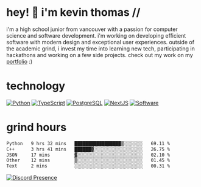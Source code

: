 # hey! 👋 i'm kevin thomas //

i'm a high school junior from vancouver with a passion for computer science and software development. i'm working on developing efficient software with modern design and exceptional user experiences. outside of the academic grind, i invest my time into learning new tech, participating in hackathons and working on a few side projects. check out my work on my [portfolio](https://kevinjosethomas.com/) :)

# technology

[![Python](https://i.imgur.com/uJCFGqb.png)](https://kevinthomas.codes/stack)
[![TypeScript](https://i.imgur.com/LlHxpmm.png)](https://kevinthomas.codes/stack)
[![PostgreSQL](https://i.imgur.com/JtHCo5L.png)](https://kevinthomas.codes/stack)
[![NextJS](https://i.imgur.com/S1zqWbT.png)](https://kevinthomas.codes/stack)
[![Software](https://i.imgur.com/cdfHm5u.png)](https://kevinthomas.codes/stack)

# grind hours

<!--START_SECTION:waka-->

```txt
Python   9 hrs 32 mins   █████████████████▒░░░░░░░   69.11 %
C++      3 hrs 41 mins   ██████▓░░░░░░░░░░░░░░░░░░   26.75 %
JSON     17 mins         ▓░░░░░░░░░░░░░░░░░░░░░░░░   02.10 %
Other    12 mins         ▒░░░░░░░░░░░░░░░░░░░░░░░░   01.45 %
Text     2 mins          ░░░░░░░░░░░░░░░░░░░░░░░░░   00.31 %
```

<!--END_SECTION:waka-->

[![Discord Presence](https://lanyard.cnrad.dev/api/418707912836382721)](https:/kevinthomas.codes/)
